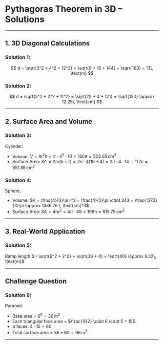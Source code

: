 
# Pythagoras Theorem in 3D – Solutions

---

## **1. 3D Diagonal Calculations**

### Solution 1:
$$
d = \sqrt{3^2 + 4^2 + 12^2} = \sqrt{9 + 16 + 144} = \sqrt{169} = 13\, \text{m}
$$

### Solution 2:
$$
d = \sqrt{5^2 + 2^2 + 11^2} = \sqrt{25 + 4 + 121} = \sqrt{150} \approx 12.25\, \text{cm}
$$

---

## **2. Surface Area and Volume**

### Solution 3:
Cylinder:
- Volume: $V = \pi r^2 h = \pi \cdot 4^2 \cdot 10 = 160\pi \approx 502.65 \, \text{cm}^3$
- Surface Area: $SA = 2\pi r(h + r) = 2\pi \cdot 4(10 + 4) = 2\pi \cdot 4 \cdot 14 = 112\pi \approx 351.86 \, \text{cm}^2$

### Solution 4:
Sphere:
- Volume: $V = \frac{4}{3}\pi r^3 = \frac{4}{3}\pi \cdot 343 = \frac{1372}{3}\pi \approx 1436.76 \, \text{cm}^3$
- Surface Area: $SA = 4\pi r^2 = 4\pi \cdot 49 = 196\pi \approx 615.75 \, \text{cm}^2$

---

## **3. Real-World Application**

### Solution 5:
Ramp length $= \sqrt{6^2 + 2^2} = \sqrt{36 + 4} = \sqrt{40} \approx 6.32\, \text{m}$

---

## Challenge Question

### Solution 6:
Pyramid:
- Base area = $6^2 = 36 \, \text{m}^2$
- Each triangular face area = $\frac{1}{2} \cdot 6 \cdot 5 = 15$
- 4 faces: $4 \cdot 15 = 60$
- Total surface area = $36 + 60 = 96 \, \text{m}^2$

---
